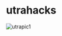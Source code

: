 # utrahacks
![utrapic1](https://github.com/user-attachments/assets/92a44d81-f2dd-4393-a005-bf620440530f)
